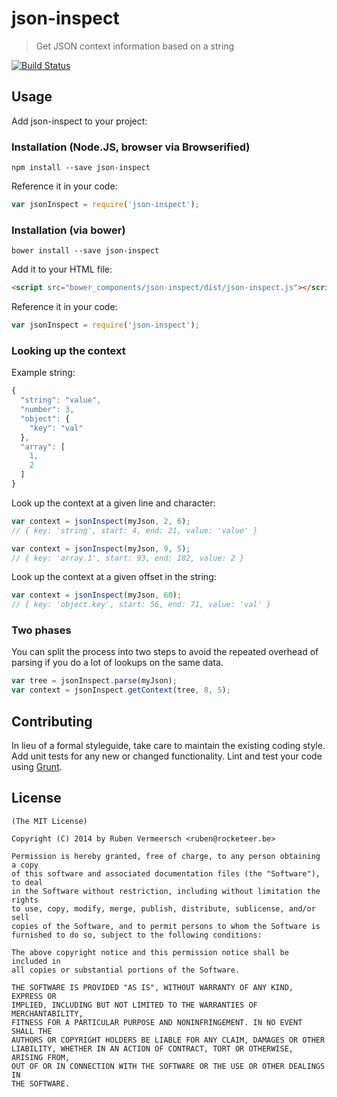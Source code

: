 # json-inspect

> Get JSON context information based on a string

[![Build Status](https://travis-ci.org/rubenv/json-inspect.png?branch=master)](https://travis-ci.org/rubenv/json-inspect)

## Usage
Add json-inspect to your project:

### Installation (Node.JS, browser via Browserified)
```
npm install --save json-inspect
```

Reference it in your code:

```js
var jsonInspect = require('json-inspect');
```

### Installation (via bower)
```
bower install --save json-inspect
```

Add it to your HTML file:

```html
<script src="bower_components/json-inspect/dist/json-inspect.js"></script>
```

Reference it in your code:

```js
var jsonInspect = require('json-inspect');
```

### Looking up the context

Example string:

```js
{
  "string": "value",
  "number": 3,
  "object": {
    "key": "val"
  },
  "array": [
    1,
    2
  ]
}
```

Look up the context at a given line and character:

```js
var context = jsonInspect(myJson, 2, 6); 
// { key: 'string', start: 4, end: 21, value: 'value' }

var context = jsonInspect(myJson, 9, 5); 
// { key: 'array.1', start: 93, end: 102, value: 2 }
```

Look up the context at a given offset in the string:

```js
var context = jsonInspect(myJson, 60); 
// { key: 'object.key', start: 56, end: 71, value: 'val' }
```

### Two phases

You can split the process into two steps to avoid the repeated overhead of parsing if you do a lot of lookups on the same data.

```js
var tree = jsonInspect.parse(myJson);
var context = jsonInspect.getContext(tree, 8, 5);
```

## Contributing

In lieu of a formal styleguide, take care to maintain the existing coding
style. Add unit tests for any new or changed functionality. Lint and test your
code using [Grunt](http://gruntjs.com/).


## License 

    (The MIT License)

    Copyright (C) 2014 by Ruben Vermeersch <ruben@rocketeer.be>

    Permission is hereby granted, free of charge, to any person obtaining a copy
    of this software and associated documentation files (the "Software"), to deal
    in the Software without restriction, including without limitation the rights
    to use, copy, modify, merge, publish, distribute, sublicense, and/or sell
    copies of the Software, and to permit persons to whom the Software is
    furnished to do so, subject to the following conditions:

    The above copyright notice and this permission notice shall be included in
    all copies or substantial portions of the Software.

    THE SOFTWARE IS PROVIDED "AS IS", WITHOUT WARRANTY OF ANY KIND, EXPRESS OR
    IMPLIED, INCLUDING BUT NOT LIMITED TO THE WARRANTIES OF MERCHANTABILITY,
    FITNESS FOR A PARTICULAR PURPOSE AND NONINFRINGEMENT. IN NO EVENT SHALL THE
    AUTHORS OR COPYRIGHT HOLDERS BE LIABLE FOR ANY CLAIM, DAMAGES OR OTHER
    LIABILITY, WHETHER IN AN ACTION OF CONTRACT, TORT OR OTHERWISE, ARISING FROM,
    OUT OF OR IN CONNECTION WITH THE SOFTWARE OR THE USE OR OTHER DEALINGS IN
    THE SOFTWARE.
